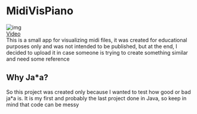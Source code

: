 # MidiVisPiano
![img](https://i.imgur.com/4JmbDHG.png)  
[Video](https://www.youtube.com/watch?v=vcTihYOuf4M&feature=youtu.be)  
This is a small app for visualizing midi files, it was created for educational purposes only and was not intended to be published, but at the end, I decided to upload it in case someone is trying to create something similar and need some reference 

## Why Ja*a?
So this project was created only because I wanted to test how good or bad ja*a is.
It is my first and probably the last project done in Java, so keep in mind that code can be messy

